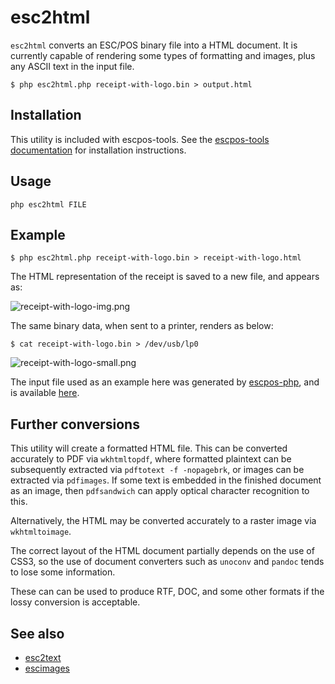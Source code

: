 # esc2html

`esc2html` converts an ESC/POS binary file into a HTML document. It is currently capable of rendering some types of
formatting and images, plus any ASCII text in the input file.

```
$ php esc2html.php receipt-with-logo.bin > output.html
```

## Installation

This utility is included with escpos-tools. See the
[escpos-tools documentation](https://github.com/receipt-print-hq/escpos-tools) for installation instructions.

## Usage

```
php esc2html FILE
```

## Example

```
$ php esc2html.php receipt-with-logo.bin > receipt-with-logo.html
```

The HTML representation of the receipt is saved to a new file, and appears as:

![receipt-with-logo-img.png](https://raw.githubusercontent.com/receipt-print-hq/escpos-tools/master/doc/receipt-with-logo-html.png)

The same binary data, when sent to a printer, renders as below:

```
$ cat receipt-with-logo.bin > /dev/usb/lp0
```

![receipt-with-logo-small.png](https://raw.githubusercontent.com/receipt-print-hq/escpos-tools/master/doc/receipt-with-logo-small.png)

The input file used as an example here was generated by [escpos-php](https://github.com/mike42/escpos-php), and is available [here](https://raw.githubusercontent.com/receipt-print-hq/escpos-tools/master/receipt-with-logo.bin).

## Further conversions

This utility will create a formatted HTML file. This can be converted accurately to PDF
via `wkhtmltopdf`, where formatted plaintext can be subsequently extracted via
`pdftotext -f -nopagebrk`, or images can be extracted via `pdfimages`. If some text
is embedded in the finished document as an image, then `pdfsandwich` can apply optical
character recognition to this.

Alternatively, the HTML may be converted accurately to a raster image via `wkhtmltoimage`.

The correct layout of the HTML document partially depends on the use of CSS3, so the
use of document converters such as `unoconv` and `pandoc` tends to lose some information.

These can can be used to produce RTF, DOC, and some other formats if the lossy conversion
is acceptable.

## See also

- [esc2text](esc2text.md)
- [escimages](escimages.md)
